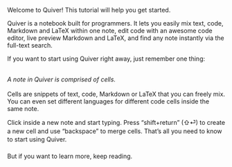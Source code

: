 Welcome to Quiver! This tutorial will help you get started.

<div>Quiver is a notebook built for programmers. It lets you easily mix text, code, Markdown and LaTeX within one note, edit code with an awesome code editor, live preview Markdown and LaTeX, and find any note instantly via the full-text search.</div>

If you want to start using Quiver right away, just remember one thing:<div><br></div><div><i>A note in Quiver is comprised of cells.</i></div><div><br></div><div>Cells are snippets of text, code, Markdown or LaTeX that you can freely mix. You can even set different languages for different code cells inside the same note.</div>

<div><span style="line-height: 1.4;">Click inside a new note and start typing. Press “shift+return” (⇧⏎) to create a new cell and use “backspace” to merge cells. That’s all you need to know to start using Quiver.&nbsp;</span></div><div><span style="line-height: 1.4;"><br></span></div><div><span style="line-height: 1.4;">But if you want to learn more, keep reading.</span></div>







<div><br></div>
